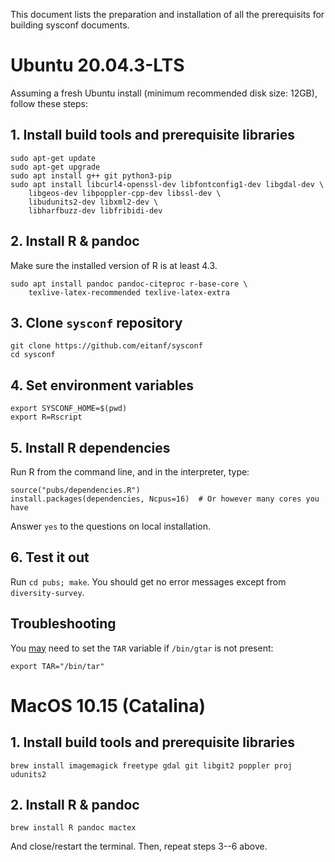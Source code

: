 This document lists the preparation and installation of all the prerequisits for building sysconf documents.

# Ubuntu 20.04.3-LTS

Assuming a fresh Ubuntu install (minimum recommended disk size: 12GB), follow these steps:

## 1. Install build tools and prerequisite libraries

```
sudo apt-get update
sudo apt-get upgrade
sudo apt install g++ git python3-pip
sudo apt install libcurl4-openssl-dev libfontconfig1-dev libgdal-dev \
    libgeos-dev libpoppler-cpp-dev libssl-dev \
    libudunits2-dev libxml2-dev \
    libharfbuzz-dev libfribidi-dev
```

## 2. Install R & pandoc

Make sure the installed version of R is at least 4.3.

```
sudo apt install pandoc pandoc-citeproc r-base-core \
    texlive-latex-recommended texlive-latex-extra
```


## 3. Clone `sysconf` repository

```
git clone https://github.com/eitanf/sysconf
cd sysconf
```

## 4. Set environment variables

```
export SYSCONF_HOME=$(pwd)
export R=Rscript
```

## 5. Install R dependencies

Run R from the command line, and in the interpreter, type:

```
source("pubs/dependencies.R")
install.packages(dependencies, Ncpus=16)  # Or however many cores you have
```
Answer `yes` to the questions on local installation.

## 6. Test it out

Run `cd pubs; make`. You should get no error messages except from `diversity-survey`.

## Troubleshooting

You [may](https://github.com/r-dbi/RPostgres/issues/110) need to set the `TAR` variable if `/bin/gtar` is not present:

```
export TAR="/bin/tar"
```


# MacOS 10.15 (Catalina)


## 1. Install build tools and prerequisite libraries

```
brew install imagemagick freetype gdal git libgit2 poppler proj udunits2
```

## 2. Install R & pandoc

```
brew install R pandoc mactex
```

And close/restart the terminal. Then, repeat steps 3--6 above.



